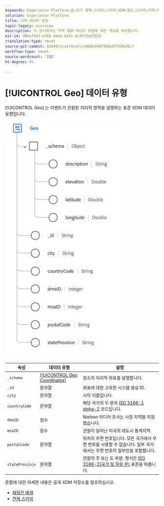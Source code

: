 ```yaml
---
keywords: Experience Platform;홈;인기 항목;스키마;스키마;XDM;필드;스키마;지역;데이터 유형;데이터 유형;데이터 유형;;home;popular topics;schema;XDM;fields;schemas;geo;datatype;data-type;data-type;
solution: Experience Platform
title: 지역 데이터 유형
topic-legacy: overview
description: 이 문서에서는 지역 XDM 데이터 유형에 대한 개요를 제공합니다.
exl-id: d0eef943-ef86-4abd-8a51-dc45f2ed782d
translation-type: tm+mt
source-git-commit: 5d449c1ca174cafcca988e9487940eb7550bd5cf
workflow-type: tm+mt
source-wordcount: '192'
ht-degree: 4%

---
```


# [!UICONTROL Geo] 데이터 유형

[!UICONTROL Geo] 는 이벤트가 관찰된 지리적 영역을 설명하는 표준 XDM 데이터 유형입니다.

<img src="../images/data-types/geo.png" width="400" /><br />

| 속성 | 데이터 유형 | 설명 |
| --- | --- | --- |
| `_schema` | [[!UICONTROL Geo Coordinates]](./geo-coordinates.md) | 장소의 지리적 좌표를 설명합니다. |
| `_id` | 문자열 | 좌표에 대한 고유한 시스템 생성 ID. |
| `city` | 문자열 | 시의 이름입니다. |
| `countryCode` | 문자열 | 해당 국가의 두 문자 <a href="https://datahub.io/core/country-list">ISO 3166-1 alpha-2</a> 코드입니다. |
| `dmaID` | 정수 | Nielsen 미디어 조사는 시장 지역을 지정했습니다. |
| `msaID` | 정수 | 관찰이 일어난 미국의 대도시 통계지역. |
| `postalCode` | 문자열 | 위치의 우편 번호입니다. 모든 국가에서 우편 번호를 사용할 수 없습니다. 일부 국가에서는 우편 번호의 일부만을 포함합니다. |
| `stateProvince` | 문자열 | 관찰의 주 또는 도 부분. 형식은 [ISO 3166-2(국가 및 하위 분)](http://www.unece.org/cefact/locode/subdivisions.html) 표준을 따릅니다. |

혼합에 대한 자세한 내용은 공개 XDM 저장소를 참조하십시오.

* [채워진 예제](https://github.com/adobe/xdm/blob/master/components/datatypes/geo.example.1.json)
* [전체 스키마](https://github.com/adobe/xdm/blob/master/components/datatypes/geo.schema.json)
